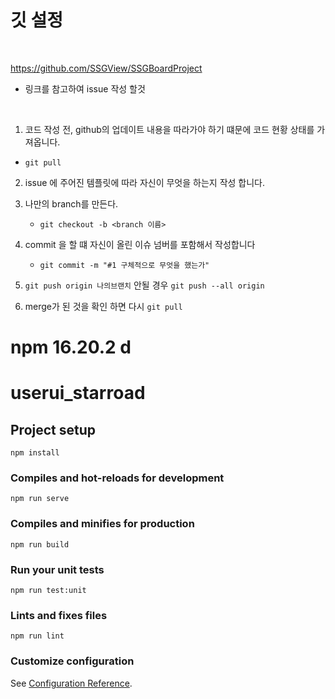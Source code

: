 # 깃 설정

<br>

https://github.com/SSGView/SSGBoardProject
- 링크를 참고하여 issue 작성 할것

<br>

1. 코드 작성 전, github의 업데이트 내용을 따라가야 하기 떄문에 코드 현황 상태를 가져옵니다.
- `git pull`


2. issue 에 주어진 템플릿에 따라 자신이 무엇을 하는지 작성 합니다.
3. 나만의 branch를 만든다.
    - `git checkout -b <branch 이름>`
5. commit 을 할 떄 자신이 올린 이슈 넘버를 포함해서 작성합니다
    - `git commit -m "#1 구체적으로 무엇을 했는가"`

6. `git push origin 나의브랜치`   안될 경우 `git push --all origin`
7. merge가 된 것을 확인 하면 다시 `git pull`

# npm 16.20.2 d

# userui_starroad

## Project setup
```
npm install
```

### Compiles and hot-reloads for development
```
npm run serve
```

### Compiles and minifies for production
```
npm run build
```

### Run your unit tests
```
npm run test:unit
```

### Lints and fixes files
```
npm run lint
```

### Customize configuration
See [Configuration Reference](https://cli.vuejs.org/config/).
